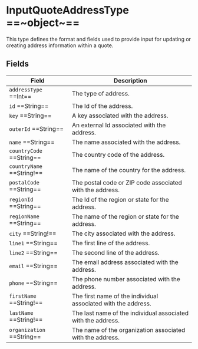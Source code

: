 # InputQuoteAddressType ==~object~==

This type defines the format and fields used to provide input for updating or creating address information within a quote. 

## Fields

| Field                         | Description                                                       |
| ----------------------------- | ----------------------------------------------------------------- |
| `addressType`  ==Int==        | The type of address.                                              |
| `id`  ==String==              | The Id of the address.                                            |
| `key`  ==String==             | A key associated with the address.                                |
| `outerId`  ==String==         | An external Id associated with the address.                       |
| `name`  ==String==            | The name associated with the address.                             |
| `countryCode`  ==String==     | The country code of the address.                                  |
| `countryName`  ==String!==    | The name of the country for the address.                          |
| `postalCode`  ==String==      | The postal code or ZIP code associated with the address.          |
| `regionId`  ==String==        | The Id of the region or state for the address.                    |
| `regionName`  ==String==      | The name of the region or state for the address.                  |
| `city`  ==String!==           | The city associated with the address.                             |
| `line1`  ==String==           | The first line of the address.                                    |
| `line2`  ==String==           | The second line of the address.                                   |
| `email`  ==String==           | The email address associated with the address.                    |
| `phone`  ==String==           | The phone number associated with the address.                     |
| `firstName`  ==String!==      | The first name of the individual associated with the address.     |
| `lastName`  ==String!==       | The last name of the individual associated with the address.      |
| `organization`  ==String==    | The name of the organization associated with the address.         |
